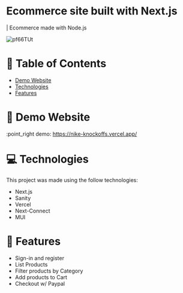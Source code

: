 # Ecommerce site built with Next.js 

| Ecommerce made with Node.js

![pf66TUt](https://user-images.githubusercontent.com/88942814/163514527-846cc051-8589-4576-b4de-33063ec3ed83.png)

# 📌 Table of Contents

- [Demo Website](#eyes-demo-website)
- [Technologies](#computer-technologies)
- [Features](#rocket-features)

# :eyes: Demo Website

:point_right demo: https://nike-knockoffs.vercel.app/

# :computer: Technologies

This project was made using the follow technologies:

- Next.js
- Sanity
- Vercel
- Next-Connect
- MUI

# :rocket: Features
- Sign-in and register
- List Products
- Filter products by Category
- Add products to Cart
- Checkout w/ Paypal


